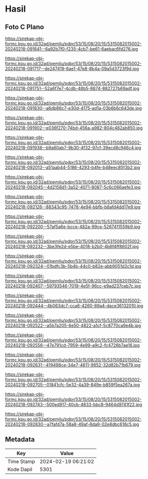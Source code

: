 # Hasil

## Foto C Plano

https://sirekap-obj-formc.kpu.go.id/32ad/pemilu/pdpr/53/15/08/20/15/5315082015002-20240218-091641--6a92b7f0-f235-4cb7-be61-6aebac6fd276.jpg

https://sirekap-obj-formc.kpu.go.id/32ad/pemilu/pdpr/53/15/08/20/15/5315082015002-20240218-091717--de247419-6ae1-47e8-8b4a-09a5d3723f9d.jpg

https://sirekap-obj-formc.kpu.go.id/32ad/pemilu/pdpr/53/15/08/20/15/5315082015002-20240218-091751--52a6f7e7-4cdb-48b5-8874-882727b69adf.jpg

https://sirekap-obj-formc.kpu.go.id/32ad/pemilu/pdpr/53/15/08/20/15/5315082015002-20240218-091830--a6db86c7-e30d-4175-ad1a-03b6b6c643de.jpg

https://sirekap-obj-formc.kpu.go.id/32ad/pemilu/pdpr/53/15/08/20/15/5315082015002-20240218-091902--e036f270-74bd-456a-a982-804c482ab850.jpg

https://sirekap-obj-formc.kpu.go.id/32ad/pemilu/pdpr/53/15/08/20/15/5315082015002-20240218-091938--b9a60ab7-9b30-4f32-97cf-39ecd8c946c4.jpg

https://sirekap-obj-formc.kpu.go.id/32ad/pemilu/pdpr/53/15/08/20/15/5315082015002-20240218-092013--a51aab44-5186-4293-b4fe-b48eec85f3b2.jpg

https://sirekap-obj-formc.kpu.go.id/32ad/pemilu/pdpr/53/15/08/20/15/5315082015002-20240218-092045--4d2158d1-3a52-4071-8087-5c6c066aefe3.jpg

https://sirekap-obj-formc.kpu.go.id/32ad/pemilu/pdpr/53/15/08/20/15/5315082015002-20240218-092126--88343c95-7478-4e94-bbfb-b8afd4dd17e9.jpg

https://sirekap-obj-formc.kpu.go.id/32ad/pemilu/pdpr/53/15/08/20/15/5315082015002-20240218-092200--57af5a6e-bcce-482a-99ce-5267411559b9.jpg

https://sirekap-obj-formc.kpu.go.id/32ad/pemilu/pdpr/53/15/08/20/15/5315082015002-20240218-092232--3be3fe2d-e5be-4018-b2b0-4b6f4ff8602f.jpg

https://sirekap-obj-formc.kpu.go.id/32ad/pemilu/pdpr/53/15/08/20/15/5315082015002-20240218-092324--01bdfc3b-5b4b-44c0-b82e-abb9051d2c1d.jpg

https://sirekap-obj-formc.kpu.go.id/32ad/pemilu/pdpr/53/15/08/20/15/5315082015002-20240218-092407--59793546-7019-4e5f-96cc-e9ad237ceb7c.jpg

https://sirekap-obj-formc.kpu.go.id/32ad/pemilu/pdpr/53/15/08/20/15/5315082015002-20240218-092444--4b063dc7-cca6-4260-89a4-dace36132010.jpg

https://sirekap-obj-formc.kpu.go.id/32ad/pemilu/pdpr/53/15/08/20/15/5315082015002-20240218-092522--a5b7a205-6e50-4822-a1cf-5c8770ca9e4b.jpg

https://sirekap-obj-formc.kpu.go.id/32ad/pemilu/pdpr/53/15/08/20/15/5315082015002-20240218-092556--47e791cd-7959-4e99-a9c2-fc4726b7ae16.jpg

https://sirekap-obj-formc.kpu.go.id/32ad/pemilu/pdpr/53/15/08/20/15/5315082015002-20240218-092631--419498ce-34e7-4611-9852-32d82b71b679.jpg

https://sirekap-obj-formc.kpu.go.id/32ad/pemilu/pdpr/53/15/08/20/15/5315082015002-20240218-092705--01841cfc-5e32-4a39-849e-b859f5ea267a.jpg

https://sirekap-obj-formc.kpu.go.id/32ad/pemilu/pdpr/53/15/08/20/15/5315082015002-20240218-092743--500ed917-40cb-4833-bbc8-9464d9741f22.jpg

https://sirekap-obj-formc.kpu.go.id/32ad/pemilu/pdpr/53/15/08/20/15/5315082015002-20240218-092830--a7fafd7a-58a8-49af-8da9-02e8dbc616c5.jpg


## Metadata

| Key        | Value               |
| ---------- | ------------------- |
| Time Stamp | 2024-02-19 06:21:02 |
| Kode Dapil | 5301                |



